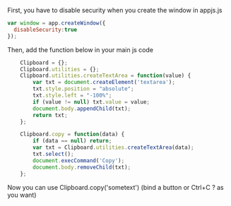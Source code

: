 
First, you have to disable security when you create the window in appjs.js 

```javascript
var window = app.createWindow({
  disableSecurity:true
});
```

Then, add the function below in your main js code

```javascript
    Clipboard = {}; 
    Clipboard.utilities = {}; 
    Clipboard.utilities.createTextArea = function(value) { 
        var txt = document.createElement('textarea'); 
        txt.style.position = "absolute"; 
        txt.style.left = "-100%"; 
        if (value != null) txt.value = value; 
        document.body.appendChild(txt); 
        return txt; 
    }; 

    Clipboard.copy = function(data) { 
        if (data == null) return; 
        var txt = Clipboard.utilities.createTextArea(data); 
        txt.select(); 
        document.execCommand('Copy'); 
        document.body.removeChild(txt); 
    }; 
```

Now you can use Clipboard.copy('sometext') (bind a button or Ctrl+C ? as you want)

